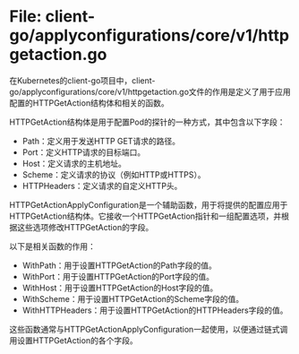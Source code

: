 # File: client-go/applyconfigurations/core/v1/httpgetaction.go

在Kubernetes的client-go项目中，client-go/applyconfigurations/core/v1/httpgetaction.go文件的作用是定义了用于应用配置的HTTPGetAction结构体和相关的函数。

HTTPGetAction结构体是用于配置Pod的探针的一种方式，其中包含以下字段：
- Path：定义用于发送HTTP GET请求的路径。
- Port：定义HTTP请求的目标端口。
- Host：定义请求的主机地址。
- Scheme：定义请求的协议（例如HTTP或HTTPS）。
- HTTPHeaders：定义请求的自定义HTTP头。

HTTPGetActionApplyConfiguration是一个辅助函数，用于将提供的配置应用于HTTPGetAction结构体。它接收一个HTTPGetAction指针和一组配置选项，并根据这些选项修改HTTPGetAction的字段。

以下是相关函数的作用：
- WithPath：用于设置HTTPGetAction的Path字段的值。
- WithPort：用于设置HTTPGetAction的Port字段的值。
- WithHost：用于设置HTTPGetAction的Host字段的值。
- WithScheme：用于设置HTTPGetAction的Scheme字段的值。
- WithHTTPHeaders：用于设置HTTPGetAction的HTTPHeaders字段的值。

这些函数通常与HTTPGetActionApplyConfiguration一起使用，以便通过链式调用设置HTTPGetAction的各个字段。

